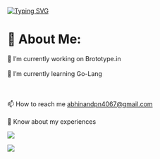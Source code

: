 [![Typing SVG](https://readme-typing-svg.demolab.com?font=Fira+Code&pause=1000&width=435&lines=ABHINAND+P+N;Backend+devloper+Go-Lang;Passionate+In+DevOps;Also+Learn+REACT)](https://git.io/typing-svg)
# 💫 About Me:
🔭 I’m currently working on Brototype.in
<br><br>🌱 I’m currently learning Go-Lang<br><br>
<br><br>📫 How to reach me abhinandpn4067@gmail.com<br><br>
📄 Know about my experiences 

[![](https://visitcount.itsvg.in/api?id=abhinandpn&icon=0&color=8)](https://visitcount.itsvg.in)

![](https://quotes-github-readme.vercel.app/api?type=horizontal&theme=radical)



